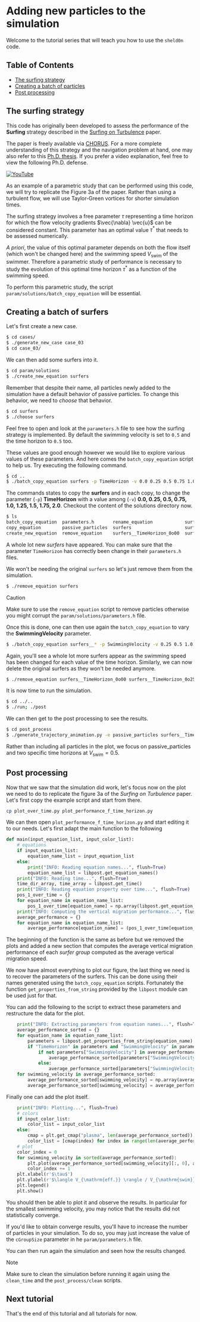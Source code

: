 # Adding new particles to the simulation

Welcome to the tutorial series that will teach you how to use the `sheld0n` code.

## Table of Contents

- [The surfing strategy](#writting-in-c++)
- [Creating a batch of particles](#creating-a-batch-of-surfers)
- [Post processing](#post-processing)

## The surfing strategy

This code has originally been developed to assess the performance of the **Surfing** strategy described in the 
[Surfing on Turbulence](https://journals.aps.org/prl/abstract/10.1103/PhysRevLett.129.064502) paper.

The paper is freely available via [CHORUS](https://link.aps.org/accepted/10.1103/PhysRevLett.129.064502).
For a more complete understanding of this strategy and the navigation problem at hand, one may also refer to this [Ph.D. thesis](https://github.com/rmonthil-phd/thesis-a-mechanistic-approach-to-plakton-migration/releases/download/v1.0-comments-addressed/thesis_a_mechanistic_approach_to_plankton_migration_v1.pdf).
If you prefer a video explanation, feel free to view the following Ph.D. defense.

[![YouTube](http://i.ytimg.com/vi/LDYkYfR8kcw/hqdefault.jpg)](https://www.youtube.com/watch?v=LDYkYfR8kcw)

As an example of a parametric study that can be performed using this code, we will try to replicate the Figure 3a of the paper.
Rather than using a turbulent flow, we will use Taylor-Green vortices for shorter simulation times.

The surfing strategy involves a free parameter $\tau$ representing a time horizon for which the flow velocity gradients 
$\vec{\nabla} \vec{u}$ can be considered constant.
This parameter has an optimal value $\tau^{*}$ that needs to be assessed numerically.

*A priori*, the value of this optimal parameter depends on both the flow itself (which won't be changed here) and the swimming 
speed $V_{\mathrm{swim}}$ of the swimmer. Therefore a parametric study of performance is necessary to study the evolution of this
optimal time horizon $\tau^{*}$ as a function of the swimming speed.

To perform this parametric study, the script `param/solutions/batch_copy_equation` will be essential. 

## Creating a batch of surfers

Let's first create a new case.
```sh
$ cd cases/
$ ./generate_new_case case_03
$ cd case_03/
```
We can then add some surfers into it.
```sh
$ cd param/solutions
$ ./create_new_equation surfers
```
Remember that despite their name, all particles newly added to the simulation have a default behavior of passive particles.
To change this behavior, we need to *choose* that behavior.
```sh
$ cd surfers
$ ./choose surfers
```
Feel free to open and look at the `parameters.h` file to see how the surfing strategy is implemented.
By default the swimming velocity is set to `0.5` and the time horizon to `0.5` too.

These values are good enough however we would like to explore various values of these parameters.
And here comes the `batch_copy_equation` script to help us.
Try executing the following command.
```sh
$ cd ..
$ ./batch_copy_equation surfers -p TimeHorizon -v 0.0 0.25 0.5 0.75 1.0 1.25 1.5 1.75 2.0
```
The commands states to copy the **surfers** and in each copy, to change the parameter (`-p`) **TimeHorizon** with a value among (`-v`)
**0.0, 0.25, 0.5, 0.75, 1.0, 1.25, 1.5, 1.75, 2.0**.
Checkout the content of the solutions directory now.
```sh
$ ls
batch_copy_equation  parameters.h       rename_equation            surfers__TimeHorizon_0o25  surfers__TimeHorizon_1o00  surfers__TimeHorizon_1o75
copy_equation        passive_particles  surfers                    surfers__TimeHorizon_0o50  surfers__TimeHorizon_1o25  surfers__TimeHorizon_2o00
create_new_equation  remove_equation    surfers__TimeHorizon_0o00  surfers__TimeHorizon_0o75  surfers__TimeHorizon_1o50
```
A whole lot new *surfers* have appeared. 
You can make sure that the parameter `TimeHorizon` has correctly been change in their `parameters.h` files.

We won't be needing the original `surfers` so let's just remove them from the simulation.
```sh
$ ./remove_equation surfers
```
> [!CAUTION]
> Make sure to use the `remove_equation` script to remove particles otherwise you might corrupt the `param/solutions/parameters.h` file.

Once this is done, one can then use again the `batch_copy_equation` to vary the **SwimmingVelocity** parameter.
```sh
$ ./batch_copy_equation surfers__* -p SwimmingVelocity -v 0.25 0.5 1.0
```

Again, you'll see a whole lot more surfers appear as the swimming speed has been changed for each value of the time horizon.
Similarly, we can now delete the original surfers as they won't be needed anymore.

```sh
$ ./remove_equation surfers__TimeHorizon_0o00 surfers__TimeHorizon_0o25 surfers__TimeHorizon_0o50 surfers__TimeHorizon_0o75 surfers__TimeHorizon_1o00 surfers__TimeHorizon_1o25 surfers__TimeHorizon_1o50 surfers__TimeHorizon_1o75 surfers__TimeHorizon_2o00
```
It is now time to run the simulation.
```sh
$ cd ../..
$ ./run; ./post
```
We can then get to the post processing to see the results.
```sh
$ cd post_process
$ ./generate_trajectory_animation.py -e passive_particles surfers__TimeHorizon_0o00__SwimmingVelocity_0o50 surfers__TimeHorizon_0o50__SwimmingVelocity_0o50
```
Rather than including all particles in the plot, we focus on passive_particles and two specific time horizons at $V_{\mathrm{swim}} = 0.5$.

## Post processing

Now that we saw that the simulation did work, let's focus now on the plot we need to do to replicate the figure 3a of the *Surfing on Turbulence* paper.
Let's first copy the example script and start from there.
```sh
cp plot_over_time.py plot_performance_f_time_horizon.py
```
We can then open `plot_performance_f_time_horizon.py` and start editing it to our needs.
Let's first adapt the main function to the following
```python
def main(input_equation_list, input_color_list):
    # equations
    if input_equation_list:
        equation_name_list = input_equation_list
    else:
        print("INFO: Reading equation names...", flush=True)
        equation_name_list = libpost.get_equation_names()
    print("INFO: Reading time...", flush=True)
    time_dir_array, time_array = libpost.get_time()
    print("INFO: Reading equation property over time...", flush=True)
    pos_1_over_time = {}
    for equation_name in equation_name_list:
        pos_1_over_time[equation_name] = np.array(libpost.get_equation_property_over_time(equation_name, ".*__pos_1", time_dir_array))
    print("INFO: Computing the vertical migration performance...", flush=True)
    average_performance = {}
    for equation_name in equation_name_list:
        average_performance[equation_name] = (pos_1_over_time[equation_name][-1] - pos_1_over_time[equation_name][0]).mean() / (8.0 * np.pi) # (8.0 * np.pi) corresponds to the duration of the simulation, change it if our edited the param/run/parameters.h file
```
The beginning of the function is the same as before but we removed the plots and added a new section that computes the average vertical migration
performance of each *surfer group* computed as the average vertical migration speed.

We now have almost everything to plot our figure, the last thing we need is to recover the parameters of the surfers. 
This can be done using their names generated using the `batch_copy_equation` scripts.
Fortunately the function `get_properties_from_string` provided by the `libpost` module can be used just for that.

You can add the following to the script to extract these parameters and restructure the data for the plot.
```python
    print("INFO: Extracting parameters from equation names...", flush=True)
    average_performance_sorted = {}
    for equation_name in equation_name_list:
        parameters = libpost.get_properties_from_string(equation_name)
        if "TimeHorizon" in parameters and "SwimmingVelocity" in parameters:
            if not parameters["SwimmingVelocity"] in average_performance_sorted:
                average_performance_sorted[parameters["SwimmingVelocity"]] = [[parameters["TimeHorizon"], average_performance[equation_name]]]
            else:
                average_performance_sorted[parameters["SwimmingVelocity"]].append([parameters["TimeHorizon"], average_performance[equation_name]])
    for swimming_velocity in average_performance_sorted:
        average_performance_sorted[swimming_velocity] = np.array(average_performance_sorted[swimming_velocity])
        average_performance_sorted[swimming_velocity] = average_performance_sorted[swimming_velocity][average_performance_sorted[swimming_velocity][:, 0].argsort()]
```

Finally one can add the plot itself.
```python
    print("INFO: Plotting...", flush=True)
    # colors
    if input_color_list:
        color_list = input_color_list
    else:
        cmap = plt.get_cmap("plasma", len(average_performance_sorted))
        color_list = [cmap(index) for index in range(len(average_performance_sorted))]
    # plot
    color_index = 0
    for swimming_velocity in sorted(average_performance_sorted):
        plt.plot(average_performance_sorted[swimming_velocity][:, 0], average_performance_sorted[swimming_velocity][:, 1] / swimming_velocity, color=color_list[color_index], label=r'$V_{\mathrm{swim}} = ' + str(swimming_velocity) + r'$')
        color_index += 1
    plt.xlabel(r'$\tau$')
    plt.ylabel(r'$\langle V_{\mathrm{eff.}} \rangle / V_{\mathrm{swim}}$')
    plt.legend()
    plt.show()
```
You should then be able to plot it and observe the results.
In particular for the smallest swimming velocity, you may notice that the results did not statistically converge.

If you'd like to obtain converge results, you'll have to increase the number of particles in your simulation.
To do so, you may just increase the value of the `cGroupSize` parameter in he `param/parameters.h` file.

You can then run again the simulation and seen how the results changed.

> [!NOTE]
> Make sure to clean the simulation before running it again using the `clean_time` and the `post_process/clean` scripts.

## Next tutorial

That's the end of this tutorial and all tutorials for now.
